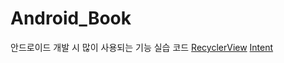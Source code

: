 # Android_Book
안드로이드 개발 시 많이 사용되는 기능 실습 코드
[RecyclerView](https://thuglife.tistory.com/13)
[Intent](https://thuglife.tistory.com/14)
